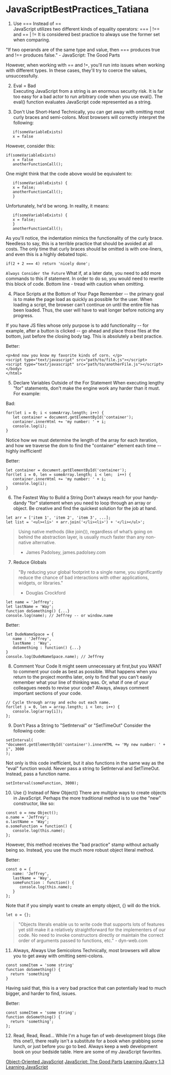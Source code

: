 # JavaScriptBestPractices_Tatiana
  1. Use === Instead of ==  
   JavaScript utilizes two different kinds of equality operators: === | !== and == | != It is considered best practice to always use the former set when comparing.

   "If two operands are of the same type and value, then === produces true and !== produces false." - JavaScript: The Good Parts

   However, when working with == and !=, you'll run into issues when working with different types. In these cases, they'll try to coerce the values, unsuccessfully.

  2. Eval = Bad  
   Executing JavaScript from a string is an enormous security risk. It is far too easy for a bad actor to run arbitrary code when you use eval(). The eval() function evaluates JavaScript code represented as a string. 
   
  3. Don't Use Short-Hand
Technically, you can get away with omitting most curly braces and semi-colons. Most browsers will correctly interpret the following:
```
   if(someVariableExists)
   x = false
```
However, consider this:
```
if(someVariableExists)
   x = false
   anotherFunctionCall();
```
One might think that the code above would be equivalent to:

```
   if(someVariableExists) {
   x = false;
   anotherFunctionCall();
   }
```
Unfortunately, he'd be wrong. In reality, it means:
```
   if(someVariableExists) {
   x = false;
   }
   anotherFunctionCall();
```
As you'll notice, the indentation mimics the functionality of the curly brace. Needless to say, this is a terrible practice that should be avoided at all costs. The only time that curly braces should be omitted is with one-liners, and even this is a highly debated topic.
```
if(2 + 2 === 4) return 'nicely done';
```

`Always Consider the Future`
What if, at a later date, you need to add more commands to this if statement. In order to do so, you would need to rewrite this block of code. Bottom line - tread with caution when omitting.

  4. Place Scripts at the Bottom of Your Page
Remember -- the primary goal is to make the page load as quickly as possible for the user. When loading a script, the browser can't continue on until the entire file has been loaded. Thus, the user will have to wait longer before noticing any progress.

If you have JS files whose only purpose is to add functionality -- for example, after a button is clicked -- go ahead and place those files at the bottom, just before the closing body tag. This is absolutely a best practice.

Better:
```
<p>And now you know my favorite kinds of corn. </p>
<script type="text/javascript" src="path/to/file.js"></script>
<script type="text/javascript" src="path/to/anotherFile.js"></script>
</body>
</html>
```

  5. Declare Variables Outside of the For Statement
When executing lengthy "for" statements, don't make the engine work any harder than it must. For example:

Bad:
```
for(let i = 0; i < someArray.length; i++) {
   let container = document.getElementById('container');
   container.innerHtml += 'my number: ' + i;
   console.log(i);
}
```
Notice how we must determine the length of the array for each iteration, and how we traverse the dom to find the "container" element each time -- highly inefficient!

Better:
```
let container = document.getElementById('container');
for(let i = 0, len = someArray.length; i < len;  i++) {
   container.innerHtml += 'my number: ' + i;
   console.log(i);
}
```

  6. The Fastest Way to Build a String
Don't always reach for your handy-dandy "for" statement when you need to loop through an array or object. Be creative and find the quickest solution for the job at hand.
```
let arr = ['item 1', 'item 2', 'item 3', ...];
let list = '<ul><li>' + arr.join('</li><li>') + '</li></ul>';
```

> Using native methods (like join()), regardless of what’s going on behind the abstraction layer, is usually much faster than any non-native alternative.
> - James Padolsey, james.padolsey.com

  7. Reduce Globals
> "By reducing your global footprint to a single name, you significantly reduce the chance of bad interactions with other applications, widgets, or libraries."
> - Douglas Crockford
```
let name = 'Jeffrey';
let lastName = 'Way';
function doSomething() {...}
console.log(name); // Jeffrey -- or window.name
```

Better:
```
let DudeNameSpace = {
   name : 'Jeffrey',
   lastName : 'Way',
   doSomething : function() {...}
}
console.log(DudeNameSpace.name); // Jeffrey
```

  8. Comment Your Code
It might seem unnecessary at first,but you WANT to comment your code as best as possible. What happens when you return to the project months later, only to find that you can't easily remember what your line of thinking was. Or, what if one of your colleagues needs to revise your code? Always, always comment important sections of your code.
```
// Cycle through array and echo out each name. 
for(let i = 0, len = array.length; i < len; i++) {
   console.log(array[i]);
};
```

  9. Don't Pass a String to "SetInterval" or "SetTimeOut"
Consider the following code:

```
setInterval(
"document.getElementById('container').innerHTML += 'My new number: ' + i", 3000
);
```
Not only is this code inefficient, but it also functions in the same way as the "eval" function would. Never pass a string to SetInterval and SetTimeOut. Instead, pass a function name.

```
setInterval(someFunction, 3000);
```

  10. Use {} Instead of New Object()
There are multiple ways to create objects in JavaScript. Perhaps the more traditional method is to use the "new" constructor, like so:

```
const o = new Object();
o.name = 'Jeffrey';
o.lastName = 'Way';
o.someFunction = function() {
   console.log(this.name);
};
```

However, this method receives the "bad practice" stamp without actually being so. Instead, you use the much more robust object literal method.

Better:
```
const o = {
   name: 'Jeffrey',
   lastName = 'Way',
   someFunction : function() {
      console.log(this.name);
   }
};
```
Note that if you simply want to create an empty object, {} will do the trick.

```
let o = {};
``` 
> "Objects literals enable us to write code that supports lots of features yet still make it a relatively straightforward for the implementers of our code. No need to invoke
>  constructors directly or maintain the correct order of arguments passed to functions, etc." - dyn-web.com

  11. Always, Always Use Semicolons
Technically, most browsers will allow you to get away with omitting semi-colons.
```
const someItem = 'some string'
function doSomething() {
  return 'something'
}
````
Having said that, this is a very bad practice that can potentially lead to much bigger, and harder to find, issues.

Better:
```
const someItem = 'some string';
function doSomething() {
  return 'something';
};
```
  12. Read, Read, Read...
While I'm a huge fan of web development blogs (like this one!), there really isn't a substitute for a book when grabbing some lunch, or just before you go to bed. Always keep a web development book on your bedside table. Here are some of my JavaScript favorites.

[Object-Oriented JavaScript](https://www.packtpub.com/product/object-oriented-javascript/9781847194145)
[JavaScript: The Good Parts](https://www.oreilly.com/library/view/javascript-the-good/9780596517748/)
[Learning jQuery 1.3](https://www.packtpub.com/product/learning-jquery-1-3/9781847196705)
[Learning JavaScript](https://www.oreilly.com/library/view/learning-javascript/0596527462/)
